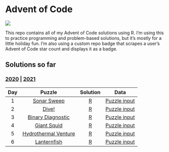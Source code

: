 
<!-- README.md is generated from README.Rmd. Please edit that file -->

# Advent of Code

<!-- badges: start -->

![](https://img.shields.io/badge/2021%20star%20count-@_jwinget%2012*-green.svg)
<!-- badges: end -->

This repo contains all of my Advent of Code solutions using R. I’m using
this to practice programming and problem-based solutions, but it’s
mostly for a little holiday fun. I’m also using a custom repo badge that
scrapes a user’s Advent of Code star count and displays it as a badge.

## Solutions so far

### [2020](R/2020) \| [2021](R/2021)

| Day |                           Puzzle                            |      Solution       |                Data                 |
|:---:|:-----------------------------------------------------------:|:-------------------:|:-----------------------------------:|
|  1  |     [Sonar Sweep](https://adventofcode.com/2021/day/1)      | [R](R/2021/day01.R) | [Puzzle input](data/2021/day01.txt) |
|  2  |        [Dive!](https://adventofcode.com/2021/day/2)         | [R](R/2021/day02.R) | [Puzzle input](data/2021/day02.txt) |
|  3  |  [Binary Diagnostic](https://adventofcode.com/2021/day/3)   | [R](R/2021/day03.R) | [Puzzle input](data/2021/day03.txt) |
|  4  |     [Giant Squid](https://adventofcode.com/2021/day/4)      | [R](R/2021/day04.R) | [Puzzle input](data/2021/day04.txt) |
|  5  | [Hydrothermal Venture](https://adventofcode.com/2021/day/5) | [R](R/2021/day05.R) | [Puzzle input](data/2021/day05.txt) |
|  6  |     [Lanternfish](https://adventofcode.com/2021/day/6)      | [R](R/2021/day06.R) | [Puzzle input](data/2021/day06.txt) |
